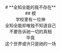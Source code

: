 <center># **全知全能的我不存在**
<center>## 楔
<center>学校里有一位神
<center>全知全能却唯独不知道自己
<center>不要告诉祂一切的真相
<center>毕竟
<center>这个世界或许只是祂的一场